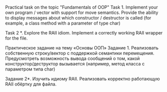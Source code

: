 Practical task on the topic "Fundamentals of OOP"
Task 1. Implement your own program / vector with support for move semantics.
Provide the ability to display messages about which constructor / destructor is called (for example, a class method with a parameter of type char)

Task 2 *. Explore the RAII idiom. Implement a correctly working RAII wrapper for the file.

Практическое задание на тему «Основы ООП»
Задание  1. Реализовать собственную строку/вектор с поддержкой семантики перемещения. 
Предусмотреть возможность вывода сообщений о том, какой конструктор/деструктор вызывается (например, метод класса с параметром типа char)

Задание 2*. Изучить идиому RAII. Реализовать корректно работающую RAII обёртку для файла.
